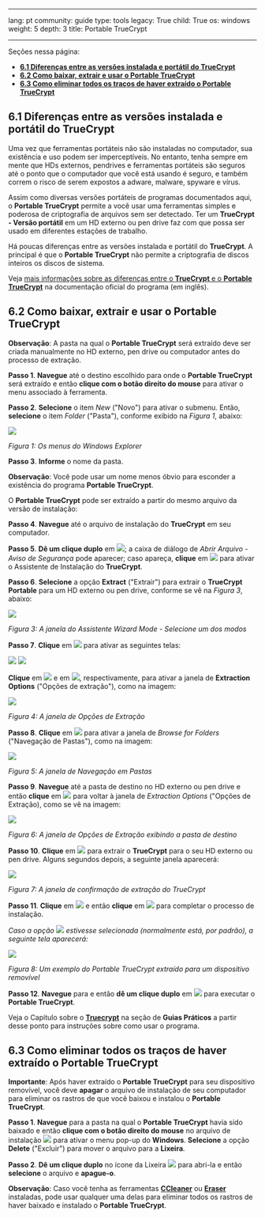 

---

lang: pt
community: guide
type: tools
legacy: True
child: True
os: windows
weight: 5
depth: 3
title: Portable TrueCrypt

---

Seções nessa página:

- [**6.1 Diferenças entre as versões instalada e portátil do TrueCrypt**](#6.1)
- [**6.2 Como baixar, extrair e usar o Portable TrueCrypt**](#6.2)
- [**6.3 Como eliminar todos os traços de haver extraído o Portable TrueCrypt**](#6.3)


<a name="6.1"></a>
## 6.1 Diferenças entre as versões instalada e portátil do TrueCrypt ##

Uma vez que ferramentas portáteis não são instaladas no computador, sua existência e uso podem ser imperceptíveis. No entanto, tenha sempre em mente que HDs externos, pendrives e ferramentas portáteis são seguros até o ponto que o computador que você está usando é seguro, e também correm o risco de serem expostos a adware, malware, spyware e vírus.

Assim como diversas versões portáteis de programas documentados aqui, o **Portable TrueCrypt** permite a você usar uma ferramentas simples e poderosa de criptografia de arquivos sem ser detectado. Ter um **TrueCrypt - Versão portátil** em um HD externo ou pen drive faz com que possa ser usado em diferentes estações de trabalho.

Há poucas diferenças entre as versões instalada e portátil do **TrueCrypt**. A principal é que o **Portable TrueCrypt** não permite a criptografia de discos inteiros os discos de sistema. 

Veja [mais informações sobre as diferenças entre o **TrueCrypt** e o **Portable TrueCrypt**](http://andryou.com/truecrypt/docs/truecrypt-portable.php) na documentação oficial do programa (em inglês).


<a name="6.2"></a>
## 6.2 Como baixar, extrair e usar o Portable TrueCrypt ##

**Observação**: A pasta na qual o **Portable TrueCrypt** será extraído deve ser criada manualmente no HD externo, pen drive ou computador antes do processo de extração.

**Passo 1**. **Navegue** até o destino escolhido para onde o **Portable TrueCrypt** será extraído e então **clique com o botão direito do mouse** para ativar o menu associado à ferramenta.

**Passo 2**. **Selecione** o item *New* ("Novo") para ativar o submenu. Então, **selecione** o item *Folder* ("Pasta"), conforme exibido na *Figura 1*, abaixo:

![](/sbox/screen/truecryptportable-pt/01.png)

*Figura 1: Os menus do Windows Explorer*

**Passo 3**. **Informe** o nome da pasta.

**Observação**: Você pode usar um nome menos óbvio para esconder a existência do programa **Portable TrueCrypt**.

O **Portable TrueCrypt** pode ser extraído a partir do mesmo arquivo da versão de instalação:

**Passo 4**.  **Navegue** até o arquivo de instalação do **TrueCrypt** em seu computador.

**Passo 5**. **Dê um clique duplo** em ![](/sbox/screen/truecryptportable-pt/02.png); a caixa de diálogo de *Abrir Arquivo - Aviso de Segurança* pode aparecer; caso apareça, **clique** em ![](/sbox/screen/truecryptportable-pt/09.png) para ativar o Assistente de Instalação do **TrueCrypt**.

**Passo 6**. **Selecione** a opção **Extract** ("Extrair") para extrair o **TrueCrypt Portable** para um HD externo ou pen drive, conforme se vê na *Figura 3*, abaixo:

![](/sbox/screen/truecryptportable-pt/04.png)

*Figura 3: A janela do Assistente Wizard Mode - Selecione um dos modos*

**Passo 7**. **Clique** em ![](/sbox/screen/truecryptportable-pt/05.png) para ativar as seguintes telas:

![](/sbox/screen/truecryptportable-pt/06.png)
![](/sbox/screen/truecryptportable-pt/07.png)

**Clique** em ![](/sbox/screen/truecryptportable-pt/08.png) e em ![](/sbox/screen/truecryptportable-pt/09.png), respectivamente, para ativar a janela de **Extraction Options** ("Opções de extração"), como na imagem: 

![](/sbox/screen/truecryptportable-pt/10.png)

*Figura 4: A janela de Opções de Extração*

**Passo 8**. **Clique** em ![](/sbox/screen/truecryptportable-pt/11.png) para ativar a janela de *Browse for Folders* ("Navegação de Pastas"), como na imagem:

![](/sbox/screen/truecryptportable-pt/12.png)

*Figura 5: A janela de Navegação em Pastas*

**Passo 9**. **Navegue** até a pasta de destino no HD externo ou pen drive e então **clique** em ![](/sbox/screen/truecryptportable-pt/08.png) para voltar à janela de *Extraction Options* ("Opções de Extração), como se vê na imagem: 

![](/sbox/screen/truecryptportable-pt/13.png)

*Figura 6: A janela de Opções de Extração exibindo a pasta de destino*

**Passo 10**. **Clique** em ![](/sbox/screen/truecryptportable-pt/14.png) para extrair o **TrueCrypt** para o seu HD externo ou pen drive. Alguns segundos depois, a seguinte janela aparecerá:

![](/sbox/screen/truecryptportable-pt/15.png)

*Figura 7: A janela de confirmação de extração do TrueCrypt*

**Passo 11**. **Clique** em ![](/sbox/screen/truecryptportable-pt/08.png) e então **clique** em ![](/sbox/screen/truecryptportable-pt/16.png) para completar o processo de instalação.

*Caso a opção ![](/sbox/screen/truecryptportable-pt/17.png) estivesse selecionada (normalmente está, por padrão), a seguinte tela aparecerá:*

![](/sbox/screen/truecryptportable-pt/18.png)

*Figura 8: Um exemplo do Portable TrueCrypt extraído para um dispositivo removível*

**Passo 12**. **Navegue** para e então **dê um clique duplo** em ![](/sbox/screen/truecryptportable-pt/21.png) para executar o **Portable TrueCrypt**.

Veja o Capítulo sobre o [**Truecrypt**](/pt/truecrypt_main) na seção de **Guias Práticos** a partir desse ponto para instruções sobre como usar o programa. 


<a name="6.3"></a>
## 6.3 Como eliminar todos os traços de haver extraído o Portable TrueCrypt ##

**Importante**: Após haver extraído o **Portable TrueCrypt** para seu dispositivo removível, você deve **apagar** o arquivo de instalação de seu computador para eliminar os rastros de que você baixou e instalou o **Portable TrueCrypt**.

**Passo 1**. **Navegue** para a pasta na qual o **Portable TrueCrypt** havia sido baixado e então **clique com o botão direito do mouse** no arquivo de instalação ![](/sbox/screen/truecryptportable-pt/02.png) para ativar o menu pop-up do **Windows**. **Selecione** a opção **Delete** ("Excluir") para mover o arquivo para a **Lixeira**.

**Passo 2**. **Dê um clique duplo** no ícone da Lixeira ![](/sbox/screen/truecryptportable-pt/23.png) para abri-la e então **selecione** o arquivo e **apague-o**. 

**Observação**: Caso você tenha as ferramentas [**CCleaner**](/pt/ccleaner_main) ou [**Eraser**](/en/eraser_main) instaladas, pode usar qualquer uma delas para eliminar todos os rastros de haver baixado e instalado o **Portable TrueCrypt**.


